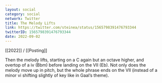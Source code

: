 ```yaml
---
layout: social
category: social
network: Twitter
title: The Melody Lifts
link: https://twitter.com/steinea/status/1565798391476793344
twitterID: 1565798391476793344
date: 2022-09-02
---
```


[[2022]] / [[Posting]]

Then the melody lifts, starting on a C again but an octave higher, and overtop of a iv (Bbm) before landing on the VII (Eb). Not only does the melody move up in pitch, but the whole phrase ends on the VII (instead of a minor vi shifting slightly of key like in Gaal’s theme).
